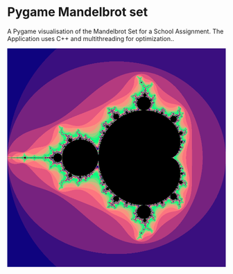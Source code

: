 # Pygame Mandelbrot set
A Pygame visualisation of the Mandelbrot Set for a School Assignment.
The Application uses C++ and multithreading for optimization..

![](https://raw.githubusercontent.com/Alternus/Pygame-Mandelbrot-Set/master/MandelBrot_Set_Output.png)
